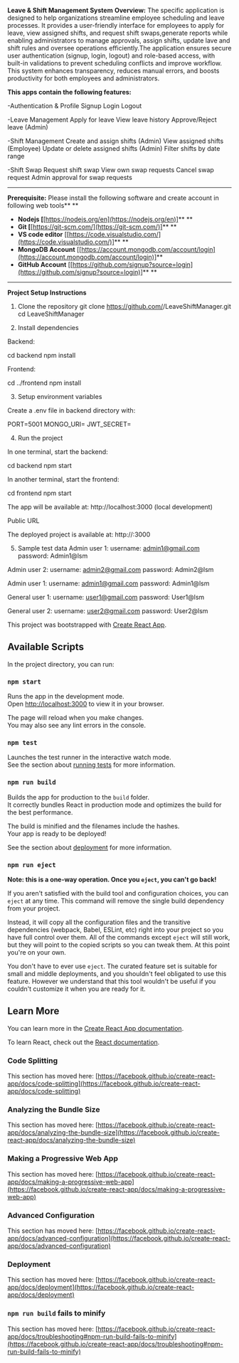 
**Leave & Shift Management System**
**Overview:** The specific application is designed to help organizations streamline employee scheduling and leave processes. It provides a user-friendly interface for employees to apply for leave, view assigned shifts, and request shift swaps,generate reports while enabling administrators to manage approvals, assign shifts, update lave and shift rules and oversee operations efficiently.The application ensures secure user authentication (signup, login, logout) and role-based access, with built-in validations to prevent scheduling conflicts and improve workflow. This system enhances transparency, reduces manual errors, and boosts productivity for both employees and administrators.

**This apps **contain** the following features:**

-Authentication & Profile
Signup
Login
Logout


-Leave Management
Apply for leave
View leave history
Approve/Reject leave (Admin)

-Shift Management
Create and assign shifts (Admin)
View assigned shifts (Employee)
Update or delete assigned shifts (Admin)
Filter shifts by date range

-Shift Swap
Request shift swap
View own swap requests
Cancel swap request
Admin approval for swap requests


---

**Prerequisite:** Please install the following software and create account in following web tools** **

* **Nodejs [**[https://nodejs.org/en](https://nodejs.org/en)]** **
* **Git [**[https://git-scm.com/](https://git-scm.com/)]** **
* **VS code editor** [[https://code.visualstudio.com/](https://code.visualstudio.com/)]** **
* **MongoDB Account** [[https://account.mongodb.com/account/login](https://account.mongodb.com/account/login)]** 
* **GitHub Account** [[https://github.com/signup?source=login](https://github.com/signup?source=login)]** **

---
**Project Setup Instructions**
1. Clone the repository
git clone https://github.com/<your-username>/LeaveShiftManager.git
cd LeaveShiftManager

2. Install dependencies

Backend:

cd backend
npm install


Frontend:

cd ../frontend
npm install

3. Setup environment variables

Create a .env file in backend directory with:

PORT=5001
MONGO_URI=<your-mongodb-uri>
JWT_SECRET=<your-secret-key>

4. Run the project

In one terminal, start the backend:

cd backend
npm start


In another terminal, start the frontend:

cd frontend
npm start


The app will be available at:
http://localhost:3000 (local development)

Public URL

The deployed project is available at:
http://<your-ec2-url>:3000

5. Sample test data
Admin user 1:
username: admin1@gmail.com
password: Admin1@lsm

Admin user 2:
username: admin2@gmail.com
password: Admin2@lsm

Admin user 1:
username: admin1@gmail.com
password: Admin1@lsm

General user 1:
username: user1@gmail.com
password: User1@lsm


General user 2:
username: user2@gmail.com
password: User2@lsm






This project was bootstrapped with [Create React App](https://github.com/facebook/create-react-app).

## Available Scripts

In the project directory, you can run:

### `npm start`

Runs the app in the development mode.\
Open [http://localhost:3000](http://localhost:3000) to view it in your browser.

The page will reload when you make changes.\
You may also see any lint errors in the console.

### `npm test`

Launches the test runner in the interactive watch mode.\
See the section about [running tests](https://facebook.github.io/create-react-app/docs/running-tests) for more information.

### `npm run build`

Builds the app for production to the `build` folder.\
It correctly bundles React in production mode and optimizes the build for the best performance.

The build is minified and the filenames include the hashes.\
Your app is ready to be deployed!

See the section about [deployment](https://facebook.github.io/create-react-app/docs/deployment) for more information.

### `npm run eject`

**Note: this is a one-way operation. Once you `eject`, you can't go back!**

If you aren't satisfied with the build tool and configuration choices, you can `eject` at any time. This command will remove the single build dependency from your project.

Instead, it will copy all the configuration files and the transitive dependencies (webpack, Babel, ESLint, etc) right into your project so you have full control over them. All of the commands except `eject` will still work, but they will point to the copied scripts so you can tweak them. At this point you're on your own.

You don't have to ever use `eject`. The curated feature set is suitable for small and middle deployments, and you shouldn't feel obligated to use this feature. However we understand that this tool wouldn't be useful if you couldn't customize it when you are ready for it.

## Learn More

You can learn more in the [Create React App documentation](https://facebook.github.io/create-react-app/docs/getting-started).

To learn React, check out the [React documentation](https://reactjs.org/).

### Code Splitting

This section has moved here: [https://facebook.github.io/create-react-app/docs/code-splitting](https://facebook.github.io/create-react-app/docs/code-splitting)

### Analyzing the Bundle Size

This section has moved here: [https://facebook.github.io/create-react-app/docs/analyzing-the-bundle-size](https://facebook.github.io/create-react-app/docs/analyzing-the-bundle-size)

### Making a Progressive Web App

This section has moved here: [https://facebook.github.io/create-react-app/docs/making-a-progressive-web-app](https://facebook.github.io/create-react-app/docs/making-a-progressive-web-app)

### Advanced Configuration

This section has moved here: [https://facebook.github.io/create-react-app/docs/advanced-configuration](https://facebook.github.io/create-react-app/docs/advanced-configuration)

### Deployment

This section has moved here: [https://facebook.github.io/create-react-app/docs/deployment](https://facebook.github.io/create-react-app/docs/deployment)

### `npm run build` fails to minify

This section has moved here: [https://facebook.github.io/create-react-app/docs/troubleshooting#npm-run-build-fails-to-minify](https://facebook.github.io/create-react-app/docs/troubleshooting#npm-run-build-fails-to-minify)

